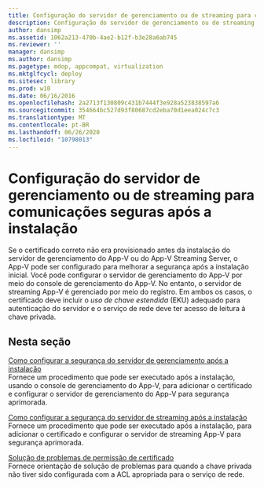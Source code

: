 ```yaml
---
title: Configuração do servidor de gerenciamento ou de streaming para comunicações seguras após a instalação
description: Configuração do servidor de gerenciamento ou de streaming para comunicações seguras após a instalação
author: dansimp
ms.assetid: 1062a213-470b-4ae2-b12f-b3e28a6ab745
ms.reviewer: ''
manager: dansimp
ms.author: dansimp
ms.pagetype: mdop, appcompat, virtualization
ms.mktglfcycl: deploy
ms.sitesec: library
ms.prod: w10
ms.date: 06/16/2016
ms.openlocfilehash: 2a2713f130809c431b7444f3e928a523838597a6
ms.sourcegitcommit: 354664bc527d93f80687cd2eba70d1eea024c7c3
ms.translationtype: MT
ms.contentlocale: pt-BR
ms.lasthandoff: 06/26/2020
ms.locfileid: "10798013"
---
```

# Configuração do servidor de gerenciamento ou de streaming para comunicações seguras após a instalação


Se o certificado correto não era provisionado antes da instalação do servidor de gerenciamento do App-V ou do App-V Streaming Server, o App-V pode ser configurado para melhorar a segurança após a instalação inicial. Você pode configurar o servidor de gerenciamento do App-V por meio do console de gerenciamento do App-V. No entanto, o servidor de streaming App-V é gerenciado por meio do registro. Em ambos os casos, o certificado deve incluir o *uso de chave estendida* (EKU) adequado para autenticação do servidor e o serviço de rede deve ter acesso de leitura à chave privada.

## Nesta seção


<a href="" id="how-to-configure-management-server-security-post-installation"></a>[Como configurar a segurança do servidor de gerenciamento após a instalação](how-to-configure-management-server-security-post-installation.md)  
Fornece um procedimento que pode ser executado após a instalação, usando o console de gerenciamento do App-V, para adicionar o certificado e configurar o servidor de gerenciamento do App-V para segurança aprimorada.

<a href="" id="how-to-configure-streaming-server-security-post-installation"></a>[Como configurar a segurança do servidor de streaming após a instalação](how-to-configure-streaming-server-security-post-installation.md)  
Fornece um procedimento que pode ser executado após a instalação, para adicionar o certificado e configurar o servidor de streaming App-V para segurança aprimorada.

<a href="" id="troubleshooting-certificate-permission-issues"></a>[Solução de problemas de permissão de certificado](troubleshooting-certificate-permission-issues.md)  
Fornece orientação de solução de problemas para quando a chave privada não tiver sido configurada com a ACL apropriada para o serviço de rede.

 

 





